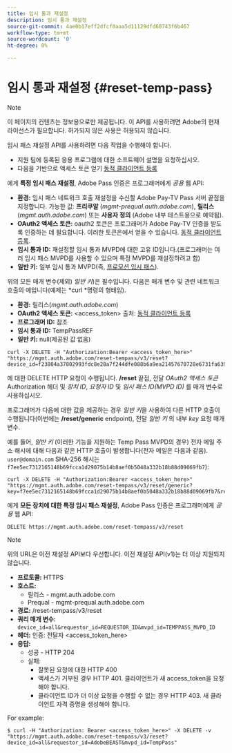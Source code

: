 ```yaml
---
title: 임시 통과 재설정
description: 임시 통과 재설정
source-git-commit: 4ae0b17eff2dfcf0aaa5d11129dfd60743f6b467
workflow-type: tm+mt
source-wordcount: '0'
ht-degree: 0%

---
```


# 임시 통과 재설정 {#reset-temp-pass}

>[!NOTE]
>
>이 페이지의 컨텐츠는 정보용으로만 제공됩니다. 이 API를 사용하려면 Adobe의 현재 라이선스가 필요합니다. 허가되지 않은 사용은 허용되지 않습니다.
>
>임시 패스 재설정 API를 사용하려면 다음 작업을 수행해야 합니다.
>- 지원 팀에 등록된 응용 프로그램에 대한 소프트웨어 설명을 요청하십시오.
>- 다음을 기반으로 액세스 토큰 얻기 [동적 클라이언트 등록](dynamic-client-registration.md)
> 

에게 **특정 임시 패스 재설정**, Adobe Pass 인증은 프로그래머에게 *공용* 웹 API:

- **환경:** 임시 패스 네트워크 호출 재설정을 수신할 Adobe Pay-TV Pass 서버 끝점을 지정합니다. 가능한 값: **프리쿠알** (*mgmt-prequal.auth.adobe.com*), **릴리스** (*mgmt.auth.adobe.com*) 또는 **사용자 정의** (Adobe 내부 테스트용으로 예약됨).
- **OAuth2 액세스 토큰:** oauth2 토큰은 프로그래머가 Adobe Pay-TV 인증을 받도록 인증하는 데 필요합니다. 이러한 토큰은에서 얻을 수 있습니다. [동적 클라이언트 등록](dynamic-client-registration.md).
- **임시 통과 ID:** 재설정할 임시 통과 MVPD에 대한 고유 ID입니다.(프로그래머는 여러 임시 패스 MVPD를 사용할 수 있으며 특정 MVPD를 재설정하려고 함)
- **일반 키:** 일부 임시 통과 MVPD(즉, [프로모션 임시 패스](promotional-temp-pass.md)).

위의 모든 매개 변수(제외) *일반 키*)은 필수입니다. 다음은 매개 변수 및 관련 네트워크 호출의 예입니다(예제는 *curl *명령의 형태임).

- **환경:** 릴리스(*mgmt.auth.adobe.com*)
- **OAuth2 액세스 토큰:** &lt;access_token> 출처: [동적 클라이언트 등록](dynamic-client-registration.md)
- **프로그래머 ID:** 참조
- **임시 통과 ID:** TempPassREF
- **일반 키:** null(제공된 값 없음)

```curl
curl -X DELETE -H "Authorization:Bearer <access_token_here>" "https://mgmt.auth.adobe.com/reset-tempass/v3/reset?device_id=f23804a37802993fdc8e28a7f244dfe088b6a9ea21457670728e6731fa639991&requestor_id=REF&mvpd_id=TempPassREF"
```

에 대한 DELETE HTTP 요청이 수행됩니다. **/reset** 끝점, 전달 *OAuth2 액세스 토큰* Authorization 헤더 및 *장치 ID*, *요청자 ID* 및 *임시 패스 ID(MVPD ID)* 를 매개 변수로 사용하십시오.

프로그래머가 다음에 대한 값을 제공하는 경우 *일반 키*&#x200B;을 사용하여 다른 HTTP 호출이 수행됩니다(이번에는 **/reset/generic** endpoint), 전달 *일반 키* 의 내부 *key* 요청 매개 변수.

예를 들어, *일반 키* (이러한 기능을 지원하는 Temp Pass MVPD의 경우) 전자 메일 주소 해시에 대해 다음과 같은 HTTP 호출이 발생합니다(전자 메일은 다음과 같음). `user@domain.com` SHA-256 해시는 `f7ee5ec7312165148b69fcca1d29075b14b8aef0b5048a332b18b88d09069fb7`):

```curl
curl -X DELETE -H "Authorization:Bearer <access_token_here>"
"https://mgmt.auth.adobe.com/reset-tempass/v3/reset/generic?key=f7ee5ec7312165148b69fcca1d29075b14b8aef0b5048a332b18b88d09069fb7&requestor_id=REF&mvpd_id=TempPassREF"
```


에게 **모든 장치에 대한 특정 임시 패스 재설정**, Adobe Pass 인증은 프로그래머에게 *공용* 웹 API:

```url
DELETE https://mgmt.auth.adobe.com/reset-tempass/v3/reset
```

>[!NOTE]
>위의 URL은 이전 재설정 API보다 우선합니다. 이전 재설정 API(v1)는 더 이상 지원되지 않습니다.

- **프로토콜:** HTTPS
- **호스트:**
   - 릴리스 - mgmt.auth.adobe.com
   - Prequal - mgmt-prequal.auth.adobe.com
- **경로:** /reset-tempass/v3/reset
- **쿼리 매개 변수:** `device_id=all&requestor_id=REQUESTOR_ID&mvpd_id=TEMPPASS_MVPD_ID`
- **헤더:** 인증: 전달자 &lt;access_token_here>
- **응답:**
   - 성공 - HTTP 204
   - 실패:
      - 잘못된 요청에 대한 HTTP 400
      - 액세스가 거부된 경우 HTTP 401. 클라이언트가 새 access_token을 요청해야 합니다.
      - 클라이언트 ID가 더 이상 요청을 수행할 수 없는 경우 HTTP 403. 새 클라이언트 자격 증명을 생성해야 합니다.


For example:

```curl
$ curl -H "Authorization: Bearer <access_token_here>" -X DELETE -v "https://mgmt.auth.adobe.com/reset-tempass/v3/reset?device_id=all&requestor_id=AdobeBEAST&mvpd_id=TempPass"
```

